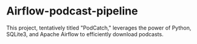 # Airflow-podcast-pipeline
This project, tentatively titled "PodCatch," leverages the power of Python, SQLite3, and Apache Airflow to efficiently download podcasts.
